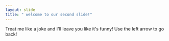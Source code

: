 ```yaml
---
layout: slide
title: " welcome to our second slide!"
---
```

Treat me like a joke and I'll leave you like it's funny!
Use the left arrow to go back!
